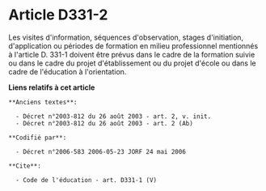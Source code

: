 # Article D331-2

Les visites d'information, séquences d'observation, stages d'initiation, d'application ou périodes de formation en milieu
professionnel mentionnés à l'article D. 331-1 doivent être prévus dans le cadre de la formation suivie ou dans le cadre du
projet d'établissement ou du projet d'école ou dans le cadre de l'éducation à l'orientation.

**Liens relatifs à cet article**

	**Anciens textes**:

	  - Décret n°2003-812 du 26 août 2003 - art. 2, v. init.
	  - Décret n°2003-812 du 26 août 2003 - art. 2 (Ab)

	**Codifié par**:

	  - Décret n°2006-583 2006-05-23 JORF 24 mai 2006

	**Cite**:

	  - Code de l'éducation - art. D331-1 (V)
